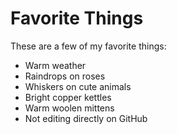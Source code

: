 # Favorite Things

These are a few of my favorite things:
- Warm weather
- Raindrops on roses
- Whiskers on cute animals
- Bright copper kettles
- Warm woolen mittens
- Not editing directly on GitHub
